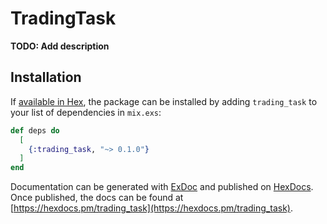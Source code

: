 # TradingTask

**TODO: Add description**

## Installation

If [available in Hex](https://hex.pm/docs/publish), the package can be installed
by adding `trading_task` to your list of dependencies in `mix.exs`:

```elixir
def deps do
  [
    {:trading_task, "~> 0.1.0"}
  ]
end
```

Documentation can be generated with [ExDoc](https://github.com/elixir-lang/ex_doc)
and published on [HexDocs](https://hexdocs.pm). Once published, the docs can
be found at [https://hexdocs.pm/trading_task](https://hexdocs.pm/trading_task).

